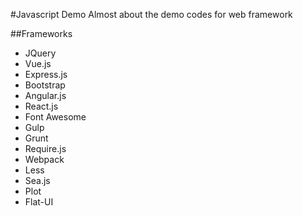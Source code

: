 #Javascript Demo
Almost about the demo codes for web framework

##Frameworks
+ JQuery
+ Vue.js
+ Express.js
+ Bootstrap
+ Angular.js
+ React.js 
+ Font Awesome
+ Gulp
+ Grunt
+ Require.js 
+ Webpack
+ Less
+ Sea.js 
+ Plot
+ Flat-UI